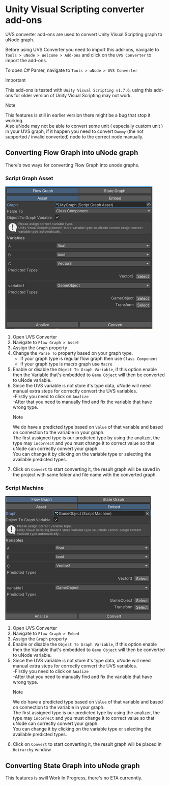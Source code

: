 # Unity Visual Scripting converter add-ons

UVS converter add-ons are used to convert Unity Visual Scripting graph to uNode graph.

Before using UVS Converter you need to import this add-ons, navigate to `Tools > uNode > Welcome > Add-ons` and click on the `UVS Converter` to import the add-ons.

To open C# Parser, navigate to `Tools > uNode > UVS Converter`

> [!IMPORTANT]
> This add-ons is tested with `Unity Visual Scripting v1.7.6`, using this add-ons for older version of Unity Visual Scripting may not work.

> [!NOTE]
> This features is still in earlier version there might be a bug that stop it working.
> <br>Also uNode may not be able to convert some unit ( especially custom unit ) in your UVS graph, if it happen you need to convert `Dummy` (the not supported / invalid converted) node to the correct node manually.

## Converting Flow Graph into uNode graph

There's two ways for converting Flow Graph into unode graphs.

### Script Graph Asset

![](../../images/guide/add-ons/uvs-converter_asset.png)

1. Open UVS Converter
2. Navigate to `Flow Graph > Asset`
3. Assign the `Graph` property
4. Change the `Parse To` property based on your graph type.
   - If your graph type is regular flow graph then use `Class Component`
   - If your graph type is macro graph use `Macro`
5. Enable or disable the `Object To Graph Variable`, if this option enable then the Variable that's embedded to `Game Object` will then be converted to uNode variable.
6. Since the UVS variable is not store it's type data, uNode will need manual extra steps for correctly convert the UVS variables. 
  <br>-Firstly you need to click on `Analize`
  <br>-After that you need to manually find and fix the variable that have wrong type.
	> [!NOTE]
	> We do have a predicted type based on `Value` of that variable and based on connection to the variable in your graph. <br>The first assigned type is our predicted type by using the analizer, the type may `incorrect` and you must change it to correct value so that uNode can correctly convert your graph.<br> You can change it by clicking on the variable type or selecting the available predicted types.
7. Click on `Convert` to start converting it, the result graph will be saved in the project with same folder and file name with the converted graph.

### Script Machine

![](../../images/guide/add-ons/uvs-converter_embed.png)

1. Open UVS Converter
2. Navigate to `Flow Graph > Embed`
3. Assign the `Graph` property
4. Enable or disable the `Object To Graph Variable`, if this option enable then the Variable that's embedded to `Game Object` will then be converted to uNode variable.
5. Since the UVS variable is not store it's type data, uNode will need manual extra steps for correctly convert the UVS variables. 
  <br>-Firstly you need to click on `Analize`
  <br>-After that you need to manually find and fix the variable that have wrong type.
	> [!NOTE]
	> We do have a predicted type based on `Value` of that variable and based on connection to the variable in your graph. <br>The first assigned type is our predicted type by using the analizer, the type may `incorrect` and you must change it to correct value so that uNode can correctly convert your graph.<br> You can change it by clicking on the variable type or selecting the available predicted types.
1. Click on `Convert` to start converting it, the result graph will be placed in `Heirarchy` window


## Converting State Graph into uNode graph

This features is swill Work In Progress, there's no ETA currenntly.